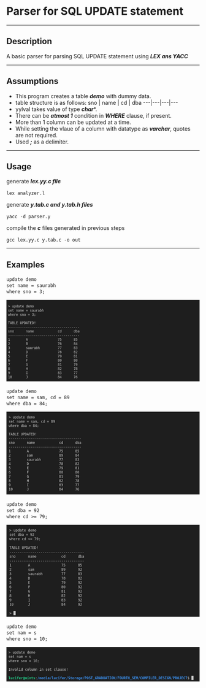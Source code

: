 # Parser for SQL UPDATE statement
---
## Description  

A basic parser for parsing SQL UPDATE statement using ***LEX ans YACC***

---

## Assumptions

* This program creates a table ***demo*** with dummy data.
* table structure is as follows:
    sno | name | cd | dba
    ---|---|---|---
*  yylval takes value of type ***char****.
*  There can be ***atmost 1*** condition in ***WHERE*** clause, if present.
*  More than 1 column can be updated at a time.
*  While setting the vlaue of a column with datatype as ***varchar***, quotes are not required.
*  Used ***;*** as a delimiter.
  
---

## Usage

generate ***lex.yy.c file***
```
lex analyzer.l
```

generate ***y.tab.c and y.tab.h files***
```
yacc -d parser.y
```

compile the ***c*** files generated in previous steps
```
gcc lex.yy.c y.tab.c -o out
```
---

## Examples

```
update demo 
set name = saurabh
where sno = 3;
```
![PIC-1](images/1.png)

```
update demo
set name = sam, cd = 89
where dba = 84;
```
![PIC-2](images/2.png)

```
update demo 
set dba = 92
where cd >= 79;
```
![PIC-3](images/3.png)

```
update demo
set nam = s
where sno = 10;
```
![PIC-4](images/4.png)





